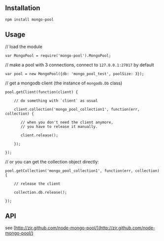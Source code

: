 ## Installation

    npm install mongo-pool

## Usage

// load the module

    var MongoPool = require('mongo-pool').MongoPool;

// make a pool with 3 connections, connect to `127.0.0.1:27017` by default

    var pool = new MongoPool({db: 'mongo_pool_test', poolSize: 3});

// get a mongodb client (the instance of `mongodb.Db` class)

    pool.getClient(function(client) {

        // do something with `client` as usual

        client.collection('mongo_pool_collection1', function(err, collection) {

           // when you don't need the client anymore,
           // you have to release it manually.

           client.release();

        });

    });

// or you can get the collection object directly:

    pool.getCollection('mongo_pool_collection1', function(err, collection) {

        // release the client
        
        collection.db.release();

    });

## API

see [http://zir.github.com/node-mongo-pool/](http://zir.github.com/node-mongo-pool/)